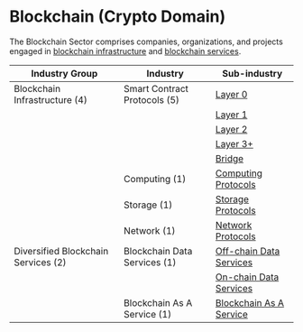 # Blockchain (Crypto Domain)

The Blockchain Sector comprises companies, organizations, and projects engaged in [blockchain infrastructure](blockchain-infrastructure-industry-group.md) and [blockchain services](diversified-blockchain-services-industry-group.md).

| Industry Group                      | Industry                     | Sub-industry                                                                                                      |
| ----------------------------------- | ---------------------------- | ----------------------------------------------------------------------------------------------------------------- |
| Blockchain Infrastructure (4)       | Smart Contract Protocols (5) | [Layer 0](blockchain-infrastructure-industry-group.md#layer-0-sub-industry)                                       |
|                                     |                              | [Layer 1](blockchain-infrastructure-industry-group.md#layer-1-sub-industry)                                       |
|                                     |                              | [Layer 2](blockchain-infrastructure-industry-group.md#layer-2-sub-industry)                                       |
|                                     |                              | [Layer 3+](blockchain-infrastructure-industry-group.md#layer-3+-sub-industry)                                     |
|                                     |                              | [Bridge](blockchain-infrastructure-industry-group.md#bridge-sub-industry)                                         |
|                                     | Computing (1)                | [Computing Protocols](blockchain-infrastructure-industry-group.md#computing-protocols-sub-industry)               |
|                                     | Storage (1)                  | [Storage Protocols](blockchain-infrastructure-industry-group.md#storage-protocols-sub-industry)                   |
|                                     | Network (1)                  | [Network Protocols](blockchain-infrastructure-industry-group.md#network-protocols-sub-industry)                   |
| Diversified Blockchain Services (2) | Blockchain Data Services (1) | [Off-chain Data Services](diversified-blockchain-services-industry-group.md#off-chain-data-services-sub-industry) |
|                                     |                              | [On-chain Data Services](diversified-blockchain-services-industry-group.md#on-chain-data-services-sub-industry)   |
|                                     | Blockchain As A Service (1)  | [Blockchain As A Service](diversified-blockchain-services-industry-group.md#blockchain-as-a-service-sub-industry) |
